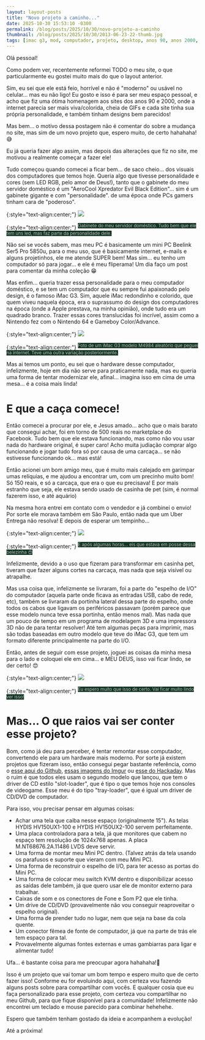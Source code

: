 ```yaml
---
layout: layout-posts
title: "Novo projeto a caminho..."
date: 2025-10-30 15:53:10 -0300
permalink: /blog/posts/2025/10/30/novo-projeto-a-caminho
thumbnail: /blog/posts/2025/10/30/2013-06-23-22-thumb.jpg
tags: [imac g3, mod, computador, projeto, desktop, anos 90, anos 2000, M4984, apple, windows, pc]
---
```


Olá pessoal!

Como podem ver, recentemente reformei TODO o meu site, o que particularmente eu gostei muito mais do que o layout anterior.

Sim, eu sei que ele está feio, horrível e não é "moderno" ou usável no celular... mas eu não ligo! Eu gosto e isso é para ser meu espaço pessoal, e acho que fiz uma ótima homenagem aos sites dos anos 90 e 2000, onde a internet parecia ser mais viva/colorida, cheia de GIFs e cada site tinha sua própria personalidade, e também tinham designs bem parecidos!

Mas bem... o motivo dessa postagem não é comentar do sobre a mudança no site, mas sim de um novo projeto que, espero muito, de certo hahahaha! 😅

Eu já queria fazer algo assim, mas depois das alterações que fiz no site, me motivou a realmente começar a fazer ele!

Tudo começou quando comecei a ficar bem... de saco cheio... dos visuais dos computadores que temos hoje. Queria algo que tivesse personalidade e cores (sem LED RGB, pelo amor de Deus!), tanto que o gabinete do meu servidor doméstico é um "AeroCool Xpredator Evil Black Edition"... sim é um gabinete gigante e com "personalidade". de uma época onde PCs gamers tinham cara de "poderoso".

{:style="text-align:center;"}
<a href="20251030-151134.jpg" target="_blank"><img src="20251030-151134-thumb.jpg"></a>

{:style="text-align:center;"}
<sup><font style="background-color: #123524;" color="#C0C0C0">Gabinete do meu servidor doméstico. Tudo bem que ele tem uns led, mas faz parte da personalidade dele.</font></sup>

Não sei se vocês sabem, mas meu PC é basicamente um mini PC Beelink Ser5 Pro 5850u, para o meu uso, que é basicamente internet, e-mails e alguns projetinhos, ele me atende SUPER bem! Mas sim... eu tenho um computador só para jogar... e ele é meu fliperama! Um dia faço um post para comentar da minha coleção 😁

Mas enfim... queria trazer essa personalidade para o meu computador doméstico, e se tem um computador que eu sempre fui apaixonado pelo design, é o famoso iMac G3. Sim, aquele iMac redondinho e colorido, que quem viveu naquela época, era o suprassumo do design dos computadores na época (onde a Apple prestava, na minha opinião), onde tudo era um quadrado branco. Trazer essas cores translucidas foi incrível, assim como a Nintendo fez com o Nintendo 64 e Gameboy Color/Advance.

{:style="text-align:center;"}
<a href="2013-06-23-22.jpg" target="_blank"><img src="2013-06-23-22-thumb.jpg"></a>

{:style="text-align:center;"}
<sup><font style="background-color: #123524;" color="#C0C0C0">Foto de um iMac G3 modelo M4984 aleatório que peguei na internet. Teve uma outra variação posteriormente.</font></sup>

Mas ai temos um ponto, eu sei que o hardware desse computador, infelizmente, hoje em dia não serve para praticamente nada, mas eu queria uma forma de tentar modernizar ele, afinal... imagina isso em cima de uma mesa... é a coisa mais linda!

# E que a caça comece!

Então comecei a procurar por ele, e Jesus amado... acho que o mais barato que consegui achar, foi em torno de 500 reais no marketplace do Facebook. Tudo bem que ele estava funcionando, mas como não vou usar nada do hardware original, é super caro! Acho muita judiação comprar algo funcionando e jogar tudo fora só por causa de uma carcaça... se não estivesse funcionando ok... mas está!

Então acionei um bom amigo meu, que é muito mais calejado em garimpar umas relíquias, e me ajudou a encontrar um, com um precinho muito bom! Só 150 reais, e só a carcaça, que era o que eu precisava! E por mais estranho que seja, ele estava sendo usado de casinha de pet (sim, é normal fazerem isso, e até aquário)

Na mesma hora entrei em contato com o vendedor e já combinei o envio! Por sorte ele morava também em São Paulo, então nada que um Uber Entrega não resolva! E depois de esperar um tempinho...

{:style="text-align:center;"}
<a href="img-20251029-wa0010.jpg" target="_blank"><img src="img-20251029-wa0010-thumb.jpg"></a>

{:style="text-align:center;"}
<sup><font style="background-color: #123524;" color="#C0C0C0">E após algumas horas... eis que estava em posse dessa belezinha 😍</font></sup>

Infelizmente, devido a o uso que fizeram para transformar em casinha pet, tiveram que fazer alguns cortes na carcaça, mas nada que seja visível ou atrapalhe. 

Mas usa coisa que, infelizmente se livraram, foi a parte do "espelho de I/O" do computador (aquela parte onde ficava as entradas USB, cabo de rede, etc), também se livraram da portinha lateral dessa parte do espelho, onde todos os cabos que ligavam os periféricos passavam (porém parece que esse modelo nunca teve essa portinha, então menos mal). Mas nada que um pouco de tempo em um programa de modelagem 3D e uma impressora 3D não de para tentar resolver! Até tem algumas peças para imprimir, mas são todas baseadas em outro modelo que teve do iMac G3, que tem um formato diferente principalmente na parte do I/O.

Então, antes de seguir com esse projeto, joguei as coisas da minha mesa para o lado e coloquei ele em cima... e MEU DEUS, isso vai ficar lindo, se der certo! 😍

{:style="text-align:center;"}
<a href="img-20251030-wa0008.jpg" target="_blank"><img src="img-20251030-wa0008-thumb.jpg"></a>

{:style="text-align:center;"}
<sup><font style="background-color: #123524;" color="#C0C0C0">Eu espero muito que isso de certo. Vai ficar muito lindo ver isso!</font></sup>

# Mas... O que raios vai ser conter esse projeto?

Bom, como já deu para perceber, é tentar remontar esse computador, convertendo ele para um hardware mais moderno. Por sorte já existem projetos que fizeram isso, então consegui pegar bastante referência, como o [esse aqui do Github](https://github.com/crozone/iMac-G3-PC-Conversion), [essas imagens do Imgur](https://imgur.com/gallery/imac-g3-gaming-pc-mod-work-progress-MbONxhK) ou  [esse do Hackaday](https://hackaday.io/project/160719-imac-g3-casemod). Mas o ruim é que todos eles usam o segundo modelo que lançou, que tem o driver de CD estilo "slot-loader", que é tipo o que temos hoje nos consoles de videogame. Esse meu é do tipo "tray-loader", que é igual um driver de CD/DVD de computador.

Para isso, vou precisar pensar em algumas coisas:
- Achar uma tela que caiba nesse espaço (originalmente 15"). As telas HYDIS HV150UX1-100 e HYDIS HV150UX2-100 servem perfeitamente.
- Uma placa controladora para a tela, já que monitores que cabem no espaço tem resolução de 1024x768 apenas. A placa M.NT68676.2A.11486 LVDS deve servir.
- Uma forma de montar meu Mini PC dentro. (Talvez atrás da tela usando os parafusos e suporte que vieram com meu Mini PC).
- Uma forma de reconstruir o espelho de I/O, para ter acesso as portas do Mini PC.
- Uma forma de colocar meu switch KVM dentro e disponibilizar acesso as saídas dele também, já que quero usar ele de monitor externo para trabalhar.
- Caixas de som e os conectores de Fone e Som P2 que ele tinha.
- Um drive de CD/DVD (provavelmente não vou conseguir reaproveitar o espelho original).
- Uma forma de prender tudo no lugar, nem que seja na base da cola quente.
- Um conector fêmea de fonte de computador, já que na parte de trás ele tem espaço para tal.
- Provavelmente algumas fontes externas e umas gambiarras para ligar e alimentar tudo!

Ufa... é bastante coisa para me preocupar agora hahahaha!🤣

Isso é um projeto que vai tomar um bom tempo e espero muito que de certo fazer isso! Conforme eu for evoluindo aqui, com certeza vou fazendo alguns posts sobre para compartilhar com vocês. E qualquer cosia que eu faça personalizado para esse projeto, com certeza vou compartilhar no meu Github, para que fique disponível para a comunidade! Infelizmente não encontrei um teclado e mouse parecido para combinar hehehehe.

Espero que também tenham gostado da ideia e acompanhem a evolução!

Até a próxima! 
